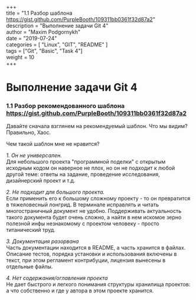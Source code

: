 ﻿+++  
title = "1.1 Разбор шаблона https://gist.github.com/PurpleBooth/109311bb0361f32d87a2"  
description = "Выполнение задачи Git 4"  
author = "Maxim Podgornykh"  
date = "2019-07-24"  
categories = [ "Linux", "GIT", "README" ]  
tags = ["Git", "Basic", "Task 4"]  
weight = 10  
+++

Выполнение задачи Git 4
========================


### 1.1 Разбор рекомендованного шаблона https://gist.github.com/PurpleBooth/109311bb0361f32d87a2 

Давайте сначала взглянем на рекомендуемый шаблон. Что мы видим? Правильно, Хаос.  

Чем такой шаблон мне не нравится?  

_1. Он не универсален._  
Для небольшого проекта "программной поделки" с открытым исходным кодом он наверное не плох, но он не подходит к любой другой теме: ответы на задание, проведение исследования, дизайнерский проект и т.д.  

_2. Не подходит для большого проекта._   
Если применить его к большому сложному проекту - то он превратится в тяжеловесный лонгрид.  В терминале исправлять и читать многостраничный документ не удобно. Поддерживать актуальность такого документа будет очень сложно, а найти в нем искомое зерно полезной инфы незнакомому с проектом человеку - просто титанический труд.  

_3. Документация разорвана_  
Часть документации находится в README, а часть хранится в файлах.   
Описание тестов, порядка установки и использования включены в текст, при этом регламент контрибуции, лицензия вынесены в отдельные файлы.  

_4. Нет содержания/оглавления проекта_  
Не дает быстрого и легкого понимания структуры хранилища проектов: а что собственно и где у автора в этом проекте хранится.

